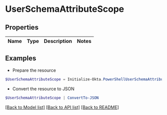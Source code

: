 # UserSchemaAttributeScope
## Properties

Name | Type | Description | Notes
------------ | ------------- | ------------- | -------------

## Examples

- Prepare the resource
```powershell
$UserSchemaAttributeScope = Initialize-Okta.PowerShellUserSchemaAttributeScope 
```

- Convert the resource to JSON
```powershell
$UserSchemaAttributeScope | ConvertTo-JSON
```

[[Back to Model list]](../README.md#documentation-for-models) [[Back to API list]](../README.md#documentation-for-api-endpoints) [[Back to README]](../README.md)

